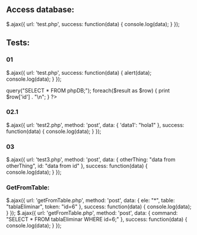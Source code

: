 ## Access database:

<?php
    include("setup.php");
?>

$.ajax({
  url: 'test.php',
  success: function(data) {
    console.log(data);
  }
});




## Tests:
### 01
$.ajax({
  url: 'test.php',
  success: function(data) {
    alert(data);
    console.log(data);
  }
});

<?php
    $myPDO = new PDO('sqlite:/home/ubuntu/DB/mydatabase.db');
    $result = $myPDO->query("SELECT * FROM phpDB;");
    foreach($result as $row) {
        print $row['id'] . "\n";
    }
?>

### 02.1
$.ajax({
  url: 'test2.php',
  method: 'post',
  data: {
    'data1': "hola1"
  },
  success: function(data) {
    console.log(data);
  }
});

<?php
    include("setup.php");
    print $_POST['data1']
?>

### 03
$.ajax({
  url: 'test3.php',
  method: 'post',
  data: {
    otherThing: "data from otherThing",
    id: "data from id"
  },
  success: function(data) {
    console.log(data);
  }
});

<?php
    include("setup.php");
    print $_POST['otherThing'];
    print $_POST['id']
?>

### GetFromTable:

$.ajax({
  url: 'getFromTable.php',
  method: 'post',
  data: {
    ele: "*",
    table: "tablaEliminar",
    token: "id=6"
  },
  success: function(data) {
    console.log(data);
  }
});
$.ajax({
  url: 'getFromTable.php',
  method: 'post',
  data: {
    command: "SELECT * FROM tablaEliminar WHERE id=6;"
  },
  success: function(data) {
    console.log(data);
  }
});